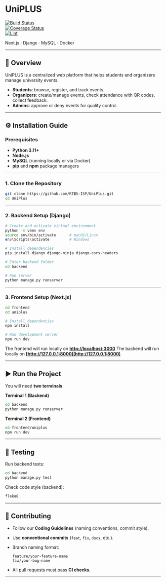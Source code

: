 # UniPLUS  

[![Build Status](https://img.shields.io/github/actions/workflow/status/RTBS-ISP/UniPlus/ci.yml?branch=main)](https://github.com/RTBS-ISP/UniPlus/actions)  
[![Coverage Status](https://img.shields.io/codecov/c/github/RTBS-ISP/UniPlus)](https://codecov.io/gh/RTBS-ISP/UniPlus)  
[![Lint](https://img.shields.io/badge/code%20style-flake8-blue)](https://flake8.pycqa.org/)  

Next.js · Django · MySQL · Docker  

---

## 📝 Overview
UniPLUS is a centralized web platform that helps students and organizers manage university events.  

- **Students**: browse, register, and track events.  
- **Organizers**: create/manage events, check attendance with QR codes, collect feedback.  
- **Admins**: approve or deny events for quality control.  

---

## ⚙️ Installation Guide

### Prerequisites
- **Python 3.11+**  
- **Node.js**  
- **MySQL** (running locally or via Docker)  
- **pip** and **npm** package managers  

---

### 1. Clone the Repository
```bash
git clone https://github.com/RTBS-ISP/UniPlus.git
cd UniPlus
````

---

### 2. Backend Setup (Django)

```bash
# Create and activate virtual environment
python -m venv env
source env/bin/activate      # macOS/Linux
env\Scripts\activate         # Windows

# Install dependencies
pip install django django-ninja django-cors-headers

# Enter backend folder
cd backend

# Run server
python manage.py runserver
```

---

### 3. Frontend Setup (Next.js)

```bash
cd frontend
cd uniplus

# Install dependencies
npm install

# Run development server
npm run dev
```

The frontend will run locally on **[http://localhost:3000](http://localhost:3000)**
The backend will run locally on **[http://127.0.0.1:8000](http://127.0.0.1:8000)**

---

## ▶️ Run the Project

You will need **two terminals**:

**Terminal 1 (Backend)**

```bash
cd backend
python manage.py runserver
```

**Terminal 2 (Frontend)**

```bash
cd frontend/uniplus
npm run dev
```

---

## 🧪 Testing

Run backend tests:

```bash
cd backend
python manage.py test
```

Check code style (backend):

```bash
flake8
```

---

## 🤝 Contributing

* Follow our **Coding Guidelines** (naming conventions, commit style).
* Use **conventional commits** (`feat`, `fix`, `docs`, etc.).
* Branch naming format:

  ```
  feature/your-feature-name
  fix/your-bug-name
  ```
* All pull requests must pass **CI checks**.
 
---
